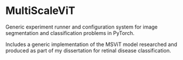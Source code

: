 # MultiScaleViT
Generic experiment runner and configuration system for image segmentation and classification problems in PyTorch.

Includes a generic implementation of the MSViT model researched and produced as part of my dissertation for retinal disease classification.
